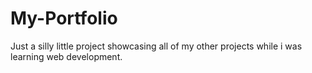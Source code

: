 # My-Portfolio
Just a silly little project showcasing all of my other projects while i was learning web development.
